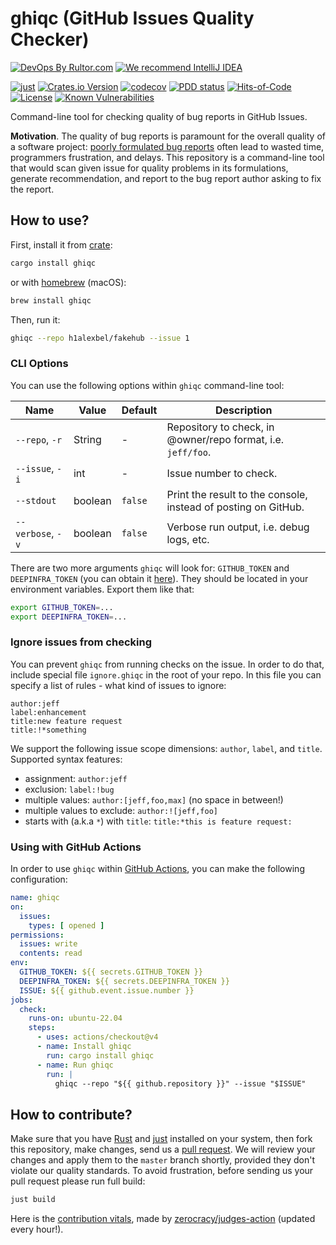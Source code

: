 # ghiqc (GitHub Issues Quality Checker)

[![DevOps By Rultor.com](http://www.rultor.com/b/h1alexbel/ghiqc)](http://www.rultor.com/p/h1alexbel/ghiqc)
[![We recommend IntelliJ IDEA](https://www.elegantobjects.org/intellij-idea.svg)](https://www.jetbrains.com/idea/)

[![just](https://github.com/h1alexbel/ghiqc/actions/workflows/just.yml/badge.svg)](https://github.com/h1alexbel/ghiqc/actions/workflows/just.yml)
[![Crates.io Version](https://img.shields.io/crates/v/ghiqc)](https://crates.io/crates/ghiqc)
[![codecov](https://codecov.io/gh/h1alexbel/ghiqc/graph/badge.svg?token=G8xGS8zGLS)](https://codecov.io/gh/h1alexbel/ghiqc)
[![PDD status](http://www.0pdd.com/svg?name=h1alexbel/ghiqc)](http://www.0pdd.com/p?name=h1alexbel/ghiqc)
[![Hits-of-Code](https://hitsofcode.com/github/h1alexbel/ghiqc)](https://hitsofcode.com/view/github/h1alexbel/ghiqc)
[![License](https://img.shields.io/badge/license-MIT-green.svg)](https://github.com/h1alexbel/ghiqc/blob/master/LICENSE.txt)
[![Known Vulnerabilities](https://snyk.io/test/github/h1alexbel/ghiqc/badge.svg)](https://snyk.io/test/github/h1alexbel/ghiqc)

Command-line tool for checking quality of bug reports in GitHub Issues.

**Motivation**.
The quality of bug reports is paramount for the overall quality of a
software project: [poorly formulated bug reports][right-way-to-report-bugs]
often lead to wasted time, programmers frustration, and delays. This repository
is a command-line tool that would scan given issue for quality problems in its
formulations, generate recommendation, and report to the bug report author
asking to fix the report.

## How to use?

First, install it from [crate][ghiqc-crate]:

```bash
cargo install ghiqc
```

or with [homebrew] (macOS):

```bash
brew install ghiqc
```

Then, run it:

```bash
ghiqc --repo h1alexbel/fakehub --issue 1
```

### CLI Options

You can use the following options within `ghiqc` command-line tool:

| Name              | Value   | Default | Description                                                    |
|-------------------|---------|---------|----------------------------------------------------------------|
| `--repo`, `-r`    | String  | -       | Repository to check, in @owner/repo format, i.e. `jeff/foo`.   |
| `--issue`, `-i`   | int     | -       | Issue number to check.                                         |
| `--stdout`        | boolean | `false` | Print the result to the console, instead of posting on GitHub. |
| `--verbose`, `-v` | boolean | `false` | Verbose run output, i.e. debug logs, etc.                      |

There are two more arguments `ghiqc` will look for: `GITHUB_TOKEN` and
`DEEPINFRA_TOKEN` (you can obtain it [here][Deep Infra API Tokens]). They
should be located in your environment variables. Export them like that:

```bash
export GITHUB_TOKEN=...
export DEEPINFRA_TOKEN=...
```

### Ignore issues from checking

You can prevent `ghiqc` from running checks on the issue. In order to do that,
include special file `ignore.ghiqc` in the root of your repo. In this file you
can specify a list of rules - what kind of issues to ignore:

```text
author:jeff
label:enhancement
title:new feature request
title:!*something
```

We support the following issue scope dimensions: `author`, `label`, and
`title`. Supported syntax features:

* assignment: `author:jeff`
* exclusion: `label:!bug`
* multiple values: `author:[jeff,foo,max]` (no space in between!)
* multiple values to exclude: `author:![jeff,foo]`
* starts with (a.k.a `*`) with `title`: `title:*this is feature request:`

### Using with GitHub Actions

In order to use `ghiqc` within [GitHub Actions], you can make the following
configuration:

```yml
name: ghiqc
on:
  issues:
    types: [ opened ]
permissions:
  issues: write
  contents: read
env:
  GITHUB_TOKEN: ${{ secrets.GITHUB_TOKEN }}
  DEEPINFRA_TOKEN: ${{ secrets.DEEPINFRA_TOKEN }}
  ISSUE: ${{ github.event.issue.number }}
jobs:
  check:
    runs-on: ubuntu-22.04
    steps:
      - uses: actions/checkout@v4
      - name: Install ghiqc
        run: cargo install ghiqc
      - name: Run ghiqc
        run: |
          ghiqc --repo "${{ github.repository }}" --issue "$ISSUE"
```

## How to contribute?

Make sure that you have [Rust] and [just] installed on your system, then fork
this repository, make changes, send us a [pull request][guidelines]. We will
review your changes and apply them to the `master` branch shortly, provided
they don't violate our quality standards. To avoid frustration, before sending
us your pull request please run full build:

```bash
just build
```

Here is the [contribution vitals][Zerocracy Vitals], made by [zerocracy/judges-action]
(updated every hour!).

[right-way-to-report-bugs]: https://www.yegor256.com/2018/04/24/right-way-to-report-bugs.html
[ghiqc-crate]: https://crates.io/crates/ghiqc
[homebrew]: https://brew.sh
[Rust]: https://www.rust-lang.org/tools/install
[guidelines]: https://www.yegor256.com/2014/04/15/github-guidelines.html
[just]: https://just.systems/man/en/chapter_4.html
[Zerocracy Vitals]: https://www.h1alexbel.xyz/ghiqc/zerocracy/ghiqc-vitals.html
[zerocracy/judges-action]: https://github.com/zerocracy/judges-action
[GitHub Actions]: https://github.com/features/actions
[Deep Infra API Tokens]: https://deepinfra.com/dash/api_keys
